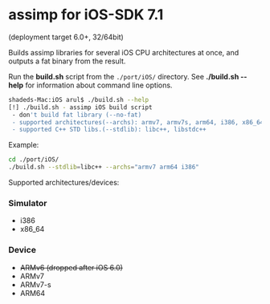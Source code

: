 # assimp for iOS-SDK 7.1 
(deployment target 6.0+, 32/64bit)

Builds assimp libraries for several iOS CPU architectures at once, and outputs a fat binary from the result.

Run the **build.sh** script from the ```./port/iOS/``` directory. See **./build.sh --help** for information about command line options. 

```bash
shadeds-Mac:iOS arul$ ./build.sh --help
[!] ./build.sh - assimp iOS build script
 - don't build fat library (--no-fat)
 - supported architectures(--archs): armv7, armv7s, arm64, i386, x86_64
 - supported C++ STD libs.(--stdlib): libc++, libstdc++
```
Example:
```bash
cd ./port/iOS/
./build.sh --stdlib=libc++ --archs="armv7 arm64 i386"
```
Supported architectures/devices:

### Simulator
- i386
- x86_64
 
### Device
- ~~ARMv6 (dropped after iOS 6.0)~~
- ARMv7
- ARMv7-s
- ARM64

